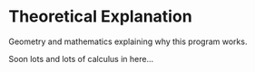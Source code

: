# Theoretical Explanation

Geometry and mathematics explaining why this program works.

Soon lots and lots of calculus in here...

